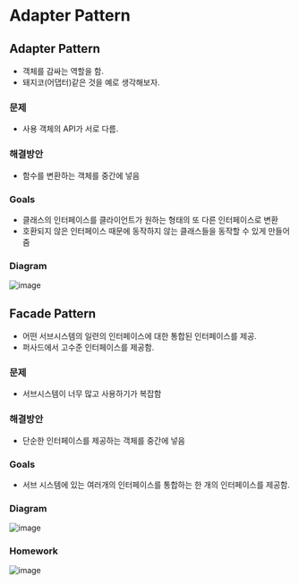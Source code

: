 # Adapter Pattern  

## Adapter Pattern  
- 객체를 감싸는 역할을 함.  
- 돼지코(어댑터)같은 것을 예로 생각해보자.  

### 문제  
- 사용 객체의 API가 서로 다름.  

### 해결방안  
- 함수를 변환하는 객체를 중간에 넣음  

### Goals  
- 클래스의 인터페이스를 클라이언트가 원하는 형태의 또 다른 인터페이스로 변환   
- 호환되지 않은 인터페이스 때문에 동작하지 않는 클래스들을 동작할 수 있게 만들어줌   

### Diagram  
![image](https://user-images.githubusercontent.com/32921115/101305825-d6799f00-3886-11eb-9e53-74b5e4e50542.png)

## Facade Pattern  
- 어떤 서브시스템의 일련의 인터페이스에 대한 통합된 인터페이스를 제공.  
- 퍼사드에서 고수준 인터페이스를 제공함.  

### 문제  
- 서브시스템이 너무 많고 사용하기가 복잡함  

### 해결방안  
- 단순한 인터페이스를 제공하는 객체를 중간에 넣음  

### Goals  
- 서브 시스템에 있는 여러개의 인터페이스를 통합하는 한 개의 인터페이스를 제공함.  

### Diagram  
![image](https://user-images.githubusercontent.com/32921115/101305798-c6fa5600-3886-11eb-896b-9418beaee2f5.png)

### Homework  
![image](https://user-images.githubusercontent.com/32921115/101305928-0628a700-3887-11eb-98ef-ab02ed6a8cc8.png)
